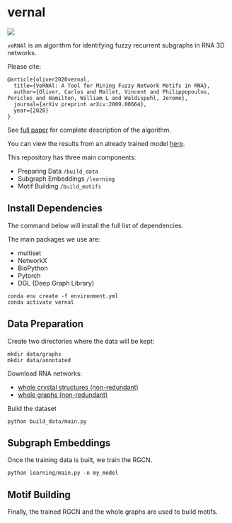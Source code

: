 # vernal

![](images/vernal_img.png)

`veRNAl` is an algorithm for identifying fuzzy recurrent subgraphs in RNA 3D networks.

Please cite:

```
@article{oliver2020vernal,
  title={VeRNAl: A Tool for Mining Fuzzy Network Motifs in RNA},
  author={Oliver, Carlos and Mallet, Vincent and Philippopoulos, Pericles and Hamilton, William L and Waldispuhl, Jerome},
  journal={arXiv preprint arXiv:2009.00664},
  year={2020}
}
```


See [full paper](https://arxiv.org/abs/2009.00664) for complete description of the algorithm.

You can view the results from an already trained model [here](http://vernal.cs.mcgill.ca/).


This repository has three main components:

* Preparing Data `/build_data`
* Subgraph Embeddings `/learning`
* Motif Building `/build_motifs`

## Install Dependencies

The command below will install the full list of dependencies.

The main packages we use are:

* multiset
* NetworkX 
* BioPython
* Pytorch
* DGL (Deep Graph Library)

```
conda env create -f environment.yml
conda activate vernal
```

## Data Preparation

Create two directories where the data will be kept:

```
mkdir data/graphs
mkdir data/annotated
```

Download RNA networks:

* [whole crystal structures (non-redundant)](https://mega.nz/file/lLpxjBJA#2H837fqO7VsVnLWpfT0bo4i04lFTeYSul5N_mY8pJW0)
* [whole graphs (non-redundant)](https://mega.nz/file/YWIHEQxQ#qRUCL8X9eV6NtViXgkZI1lOBlCfc_cWokvMgN-XB9B0)

Bulid the dataset

```
python build_data/main.py
```

## Subgraph Embeddings

Once the training data is built, we train the RGCN.

```
python learning/main.py -n my_model
```

## Motif Building

Finally, the trained RGCN and the whole graphs are used to build motifs.
